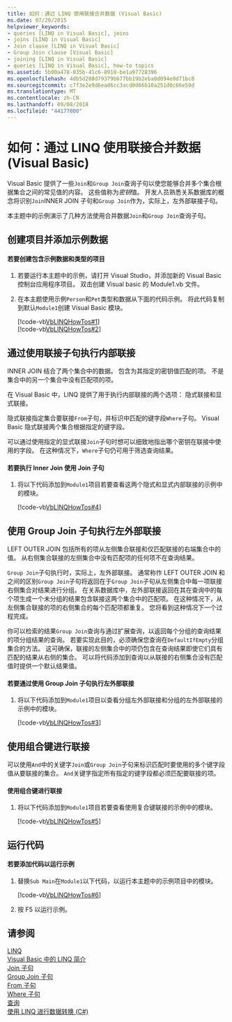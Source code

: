 ```yaml
---
title: 如何：通过 LINQ 使用联接合并数据 (Visual Basic)
ms.date: 07/20/2015
helpviewer_keywords:
- queries [LINQ in Visual Basic], joins
- joins [LINQ in Visual Basic]
- Join clause [LINQ in Visual Basic]
- Group Join clause [Visual Basic]
- joining [LINQ in Visual Basic]
- queries [LINQ in Visual Basic], how-to topics
ms.assetid: 5b00a478-035b-41c6-8918-be1a97728396
ms.openlocfilehash: 4db5d288d79379b677bb19b2eba0d094e0d71bc8
ms.sourcegitcommit: c7f3e2e9d6ead6cc3acd0d66b10a251d0c66e59d
ms.translationtype: MT
ms.contentlocale: zh-CN
ms.lasthandoff: 09/08/2018
ms.locfileid: "44177800"
---
```

# <a name="how-to-combine-data-with-linq-by-using-joins-visual-basic"></a>如何：通过 LINQ 使用联接合并数据 (Visual Basic)
Visual Basic 提供了一些`Join`和`Group Join`查询子句以使您能够合并多个集合根据集合之间的常见值的内容。 这些值称为*密钥*值。 开发人员熟悉关系数据库的概念将识别`Join`INNER JOIN 子句和`Group Join`作为，实际上，左外部联接子句。  
  
 本主题中的示例演示了几种方法使用合并数据`Join`和`Group Join`查询子句。  
  
## <a name="create-a-project-and-add-sample-data"></a>创建项目并添加示例数据  
  
#### <a name="to-create-a-project-that-contains-sample-data-and-types"></a>若要创建包含示例数据和类型的项目  
  
1.  若要运行本主题中的示例，请打开 Visual Studio，并添加新的 Visual Basic 控制台应用程序项目。 双击创建 Visual basic 的 Module1.vb 文件。  
  
2.  在本主题使用示例`Person`和`Pet`类型和数据从下面的代码示例。 将此代码复制到默认`Module1`创建 Visual Basic 模块。  
  
     [!code-vb[VbLINQHowTos#1](../../../../visual-basic/programming-guide/language-features/linq/codesnippet/VisualBasic/how-to-combine-data-with-linq-by-using-joins_1.vb)]  
    [!code-vb[VbLINQHowTos#2](../../../../visual-basic/programming-guide/language-features/linq/codesnippet/VisualBasic/how-to-combine-data-with-linq-by-using-joins_2.vb)]  
  
## <a name="perform-an-inner-join-by-using-the-join-clause"></a>通过使用联接子句执行内部联接  
 INNER JOIN 结合了两个集合中的数据。 包含为其指定的密钥值匹配的项。 不是集合中的另一个集合中没有匹配项的项。  
  
 在 Visual Basic 中，LINQ 提供了用于执行内部联接的两个选项： 隐式联接和显式联接。  
  
 隐式联接指定集合要联接`From`子句，并标识中匹配的键字段`Where`子句。 Visual Basic 隐式联接两个集合根据指定的键字段。  
  
 可以通过使用指定的显式联接`Join`子句时想可以细致地指出哪个密钥在联接中使用的字段。 在这种情况下，`Where`子句仍可用于筛选查询结果。  
  
#### <a name="to-perform-an-inner-join-by-using-the-join-clause"></a>若要执行 Inner Join 使用 Join 子句  
  
1.  将以下代码添加到`Module1`项目若要查看这两个隐式和显式内部联接的示例中的模块。  
  
     [!code-vb[VbLINQHowTos#4](../../../../visual-basic/programming-guide/language-features/linq/codesnippet/VisualBasic/how-to-combine-data-with-linq-by-using-joins_3.vb)]  
  
## <a name="perform-a-left-outer-join-by-using-the-group-join-clause"></a>使用 Group Join 子句执行左外部联接  
 LEFT OUTER JOIN 包括所有的项从左侧集合联接和仅匹配联接的右端集合中的值。 从右侧集合联接的左侧集合中没有匹配项的任何项不在查询结果。  
  
 `Group Join`子句执行时，实际上，左外部联接。 通常称作 LEFT OUTER JOIN 和之间的区别`Group Join`子句将返回在于`Group Join`子句从左侧集合中每一项联接右侧集合对结果进行分组。 在关系数据库中，左外部联接返回在其在查询中的每个项生成一个未分组的结果包含联接这两个集合中的匹配项。 在这种情况下，从左侧集合联接的项的右侧集合的每个匹配项都重复。 您将看到这种情况下一个过程完成。  
  
 你可以检索的结果`Group Join`查询与通过扩展查询，以返回每个分组的查询结果的项分组结果的查询。 若要实现此目的，必须确保您查询在`DefaultIfEmpty`分组集合的方法。 这可确保，联接的左侧集合中的项仍包含在查询结果即使它们具有匹配的结果从右侧的集合。 可以将代码添加到查询以从联接的右侧集合没有匹配值时提供一个默认结果值。  
  
#### <a name="to-perform-a-left-outer-join-by-using-the-group-join-clause"></a>若要通过使用 Group Join 子句执行左外部联接  
  
1.  将以下代码添加到`Module1`项目以查看分组左外部联接和分组的左外部联接的示例中的模块。  
  
     [!code-vb[VbLINQHowTos#3](../../../../visual-basic/programming-guide/language-features/linq/codesnippet/VisualBasic/how-to-combine-data-with-linq-by-using-joins_4.vb)]  
  
## <a name="perform-a-join-by-using-a-composite-key"></a>使用组合键进行联接  
 可以使用`And`中的关键字`Join`或`Group Join`子句来标识匹配时要使用的多个键字段值从要联接的集合。 `And`关键字指定所有指定的键字段都必须匹配要联接的项。  
  
#### <a name="to-perform-a-join-by-using-a-composite-key"></a>使用组合键进行联接  
  
1.  将以下代码添加到`Module1`项目若要查看使用复合键联接的示例中的模块。  
  
     [!code-vb[VbLINQHowTos#5](../../../../visual-basic/programming-guide/language-features/linq/codesnippet/VisualBasic/how-to-combine-data-with-linq-by-using-joins_5.vb)]  
  
## <a name="run-the-code"></a>运行代码  
  
#### <a name="to-add-code-to-run-the-examples"></a>若要添加代码以运行示例  
  
1.  替换`Sub Main`在`Module1`以下代码，以运行本主题中的示例项目中的模块。  
  
     [!code-vb[VbLINQHowTos#6](../../../../visual-basic/programming-guide/language-features/linq/codesnippet/VisualBasic/how-to-combine-data-with-linq-by-using-joins_6.vb)]  
  
2.  按 F5 以运行示例。  
  
## <a name="see-also"></a>请参阅  
 [LINQ](../../../../visual-basic/programming-guide/language-features/linq/index.md)  
 [Visual Basic 中的 LINQ 简介](../../../../visual-basic/programming-guide/language-features/linq/introduction-to-linq.md)  
 [Join 子句](../../../../visual-basic/language-reference/queries/join-clause.md)  
 [Group Join 子句](../../../../visual-basic/language-reference/queries/group-join-clause.md)  
 [From 子句](../../../../visual-basic/language-reference/queries/from-clause.md)  
 [Where 子句](../../../../visual-basic/language-reference/queries/where-clause.md)  
 [查询](../../../../visual-basic/language-reference/queries/index.md)  
 [使用 LINQ 进行数据转换 (C#)](../../../../csharp/programming-guide/concepts/linq/data-transformations-with-linq.md)
